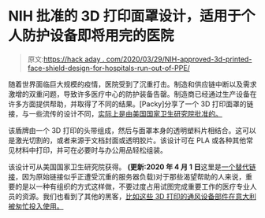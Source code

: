 # NIH 批准的 3D 打印面罩设计，适用于个人防护设备即将用完的医院

> 原文:[https://hack aday . com/2020/03/29/NIH-approved-3d-printed-face-shield-design-for-hospitals-run-out-of-PPE/](https://hackaday.com/2020/03/29/nih-approved-3d-printed-face-shield-design-for-hospitals-running-out-of-ppe/)

随着世界面临巨大规模的疫情，医院受到了沉重打击。制造和供应链中断以及需求激增的双重问题，导致许多医疗中心的防护装备告罄。制造商已经通过生产设备在许多方面提供帮助，并取得了不同的结果。[Packy]分享了一个 3D 打印面罩的链接，与一些流传的设计不同，[实际上是由美国国家卫生研究院批准的。](https://twitter.com/packratt1/status/1243956178683432961)

该盾牌由一个 3D 打印的头带组成，然后与面罩本身的透明塑料片相结合。这可以是激光切割的，或者来源于文档封面或透明胶片。该设计可在 PLA 或各种其他常见材料中打印，并可在必要时与办公用品轻松组装。

该设计可从美国国家卫生研究院获得。 **(更新:2020 年 4 月 1 日**这里是[一个替代链接](https://3dprint.nih.gov/discover/3dpx-013359)，因为原始链接似乎正遭受沉重的服务器负载)对于那些渴望帮助的人来说，重要的是以一种有组织的方式这样做，不要过度占用试图完成重要工作的医疗专业人员的资源。我们也看到了其他的黑客，[比如这些 3D 打印的通风设备部件在意大利被匆忙投入使用。](https://hackaday.com/2020/03/16/3d-printed-parts-keep-respirators-operational-during-covid-19-epidemic/)